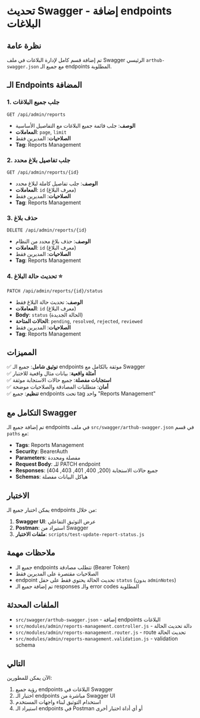 # تحديث Swagger - إضافة endpoints البلاغات

## نظرة عامة
تم إضافة قسم كامل لإدارة البلاغات في ملف Swagger الرئيسي `arthub-swagger.json` مع جميع الـ endpoints المطلوبة.

## الـ Endpoints المضافة

### 1. جلب جميع البلاغات
```
GET /api/admin/reports
```
- **الوصف**: جلب قائمة جميع البلاغات مع التفاصيل الأساسية
- **المعاملات**: `page`, `limit`
- **الصلاحيات**: المديرين فقط
- **Tag**: Reports Management

### 2. جلب تفاصيل بلاغ محدد
```
GET /api/admin/reports/{id}
```
- **الوصف**: جلب تفاصيل كاملة لبلاغ محدد
- **المعاملات**: `id` (معرف البلاغ)
- **الصلاحيات**: المديرين فقط
- **Tag**: Reports Management

### 3. حذف بلاغ
```
DELETE /api/admin/reports/{id}
```
- **الوصف**: حذف بلاغ محدد من النظام
- **المعاملات**: `id` (معرف البلاغ)
- **الصلاحيات**: المديرين فقط
- **Tag**: Reports Management

### 4. تحديث حالة البلاغ ⭐
```
PATCH /api/admin/reports/{id}/status
```
- **الوصف**: تحديث حالة البلاغ فقط
- **المعاملات**: `id` (معرف البلاغ)
- **Body**: `status` (الحالة الجديدة)
- **الحالات المتاحة**: `pending`, `resolved`, `rejected`, `reviewed`
- **الصلاحيات**: المديرين فقط
- **Tag**: Reports Management

## المميزات

✅ **توثيق شامل**: جميع الـ endpoints موثقة بالكامل مع Swagger  
✅ **أمثلة واقعية**: بيانات مثال واقعية للاختبار  
✅ **استجابات مفصلة**: جميع حالات الاستجابة موثقة  
✅ **أمان**: متطلبات المصادقة والصلاحيات موضحة  
✅ **تنظيم**: جميع endpoints تحت tag واحد "Reports Management"  

## التكامل مع Swagger

تم إضافة جميع الـ endpoints في ملف `src/swagger/arthub-swagger.json` في قسم `paths` مع:

- **Tags**: Reports Management
- **Security**: BearerAuth
- **Parameters**: مفصلة ومحددة
- **Request Body**: للـ PATCH endpoint
- **Responses**: جميع حالات الاستجابة (200, 400, 401, 403, 404)
- **Schemas**: هياكل البيانات مفصلة

## الاختبار

يمكن اختبار جميع الـ endpoints من خلال:

1. **Swagger UI**: عرض التوثيق التفاعلي
2. **Postman**: استيراد من Swagger
3. **ملفات الاختبار**: `scripts/test-update-report-status.js`

## ملاحظات مهمة

- جميع الـ endpoints تتطلب مصادقة (Bearer Token)
- الصلاحيات مقتصرة على المديرين فقط
- endpoint تحديث الحالة يحتوي فقط على حقل `status` (بدون `adminNotes`)
- تم إضافة جميع الـ responses والـ error codes المطلوبة

## الملفات المحدثة

- `src/swagger/arthub-swagger.json` - إضافة endpoints البلاغات
- `src/modules/admin/reports-management.controller.js` - دالة تحديث الحالة
- `src/modules/admin/reports-management.router.js` - route تحديث الحالة
- `src/modules/admin/reports-management.validation.js` - validation schema

## التالي

الآن يمكن للمطورين:
1. رؤية جميع endpoints البلاغات في Swagger
2. اختبار الـ endpoints مباشرة من Swagger UI
3. استخدام التوثيق لبناء واجهات المستخدم
4. استيراد الـ endpoints في Postman أو أي أداة اختبار أخرى
